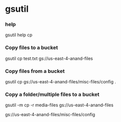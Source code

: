 # gsutil

### help
gsutil help cp

### Copy files to a bucket
gsutil cp test.txt gs://us-east-4-anand-files

### Copy files from a bucket
gsutil cp gs://us-east-4-anand-files/misc-files/config .

### Copy a folder/multiple files to a bucket
gsutil -m cp -r media-files gs://us-east-4-anand-files


gs://us-east-4-anand-files/misc-files/config
